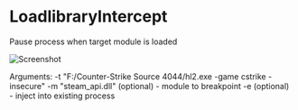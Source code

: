 # LoadlibraryIntercept
Pause process when target module is loaded

![Screenshot](https://i.imgur.com/yIWyMMm.png)

Arguments:
-t "F:/Counter-Strike Source 4044/hl2.exe -game cstrike -insecure"
-m "steam_api.dll" (optional) - module to breakpoint
-e (optional) - inject into existing process
